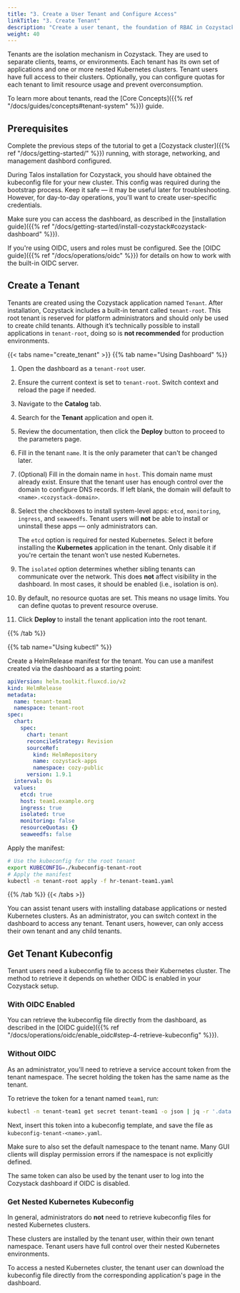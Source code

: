 ```yaml
---
title: "3. Create a User Tenant and Configure Access"
linkTitle: "3. Create Tenant"
description: "Create a user tenant, the foundation of RBAC in Cozystack, and get access to it via dashboard and Cozystack API."
weight: 40
---
```


Tenants are the isolation mechanism in Cozystack.
They are used to separate clients, teams, or environments.
Each tenant has its own set of applications and one or more nested Kubernetes clusters.
Tenant users have full access to their clusters.
Optionally, you can configure quotas for each tenant to limit resource usage and prevent overconsumption.

To learn more about tenants, read the [Core Concepts]({{% ref "/docs/guides/concepts#tenant-system" %}}) guide.


## Prerequisites

Complete the previous steps of the tutorial to get a [Cozystack cluster]({{% ref "/docs/getting-started/" %}}) running,
with storage, networking, and management dashbord configured.

During Talos installation for Cozystack, you should have obtained the kubeconfig file for your new cluster.
This config was required during the bootstrap process.
Keep it safe — it may be useful later for troubleshooting.
However, for day-to-day operations, you'll want to create user-specific credentials.

Make sure you can access the dashboard, as described in the
[installation guide]({{% ref "/docs/getting-started/install-cozystack#cozystack-dashboard" %}}).

If you're using OIDC, users and roles must be configured.
See the [OIDC guide]({{% ref "/docs/operations/oidc" %}}) for details on how to work with the built-in OIDC server.


## Create a Tenant

Tenants are created using the Cozystack application named `Tenant`.
After installation, Cozystack includes a built-in tenant called `tenant-root`.
This root tenant is reserved for platform administrators and should only be used to create child tenants.
Although it’s technically possible to install applications in `tenant-root`,
doing so is **not recommended** for production environments.

{{< tabs name="create_tenant" >}}
{{% tab name="Using Dashboard" %}}

1.  Open the dashboard as a `tenant-root` user.
1.  Ensure the current context is set to `tenant-root`.
    Switch context and reload the page if needed.
1.  Navigate to the **Catalog** tab.
1.  Search for the **Tenant** application and open it.
1.  Review the documentation, then click the **Deploy** button to proceed to the parameters page.
1.  Fill in the tenant `name`.
    It is the only parameter that can't be changed later.
1.  (Optional) Fill in the domain name in `host`.
    This domain name must already exist.
    Ensure that the tenant user has enough control over the domain to configure DNS records.
    If left blank, the domain will default to `<name>.<cozystack-domain>`.
1.  Select the checkboxes to install system-level apps: `etcd`, `monitoring`, `ingress`, and `seaweedfs`.
    Tenant users will **not** be able to install or uninstall these apps — only administrators can.

    The `etcd` option is required for nested Kubernetes.
    Select it before installing the **Kubernetes** application in the tenant.
    Only disable it if you're certain the tenant won’t use nested Kubernetes.
1.  The `isolated` option determines whether sibling tenants can communicate over the network.
    This does **not** affect visibility in the dashboard.
    In most cases, it should be enabled (i.e., isolation is on).
1.  By default, no resource quotas are set.
    This means no usage limits.
    You can define quotas to prevent resource overuse.
1.  Click **Deploy <version>** to install the tenant application into the root tenant.

{{% /tab %}}

{{% tab name="Using kubectl" %}}

Create a HelmRelease manifest for the tenant. You can use a manifest created via the dashboard as a starting point:

```yaml
apiVersion: helm.toolkit.fluxcd.io/v2
kind: HelmRelease
metadata:
  name: tenant-team1
  namespace: tenant-root
spec:
  chart:
    spec:
      chart: tenant
      reconcileStrategy: Revision
      sourceRef:
        kind: HelmRepository
        name: cozystack-apps
        namespace: cozy-public
      version: 1.9.1
  interval: 0s
  values:
    etcd: true
    host: team1.example.org
    ingress: true
    isolated: true
    monitoring: false
    resourceQuotas: {}
    seaweedfs: false
```

Apply the manifest:

```bash
# Use the kubeconfig for the root tenant
export KUBECONFIG=./kubeconfig-tenant-root
# Apply the manifest
kubectl -n tenant-root apply -f hr-tenant-team1.yaml
```

{{% /tab %}}
{{< /tabs >}}

You can assist tenant users with installing database applications or nested Kubernetes clusters.
As an administrator, you can switch context in the dashboard to access any tenant.
Tenant users, however, can only access their own tenant and any child tenants.


## Get Tenant Kubeconfig

Tenant users need a kubeconfig file to access their Kubernetes cluster.
The method to retrieve it depends on whether OIDC is enabled in your Cozystack setup.

### With OIDC Enabled

You can retrieve the kubeconfig file directly from the dashboard, as described in the
[OIDC guide]({{% ref "/docs/operations/oidc/enable_oidc#step-4-retrieve-kubeconfig" %}}).

### Without OIDC

As an administrator, you'll need to retrieve a service account token from the tenant namespace.
The secret holding the token has the same name as the tenant.

To retrieve the token for a tenant named `team1`, run:

```bash
kubectl -n tenant-team1 get secret tenant-team1 -o json | jq -r '.data.token | @base64d'
```

Next, insert this token into a kubeconfig template, and save the file as `kubeconfig-tenant-<name>.yaml`.

Make sure to also set the default namespace to the tenant name.
Many GUI clients will display permission errors if the namespace is not explicitly defined.

The same token can also be used by the tenant user to log into the Cozystack dashboard if OIDC is disabled.

### Get Nested Kubernetes Kubeconfig

In general, administrators do **not** need to retrieve kubeconfig files for nested Kubernetes clusters.

These clusters are installed by the tenant user, within their own tenant namespace.
Tenant users have full control over their nested Kubernetes environments.

To access a nested Kubernetes cluster, the tenant user can download the kubeconfig file
directly from the corresponding application's page in the dashboard.
